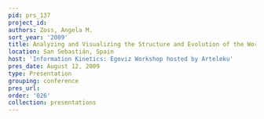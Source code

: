 ```yaml
---
pid: prs_137
project_id: 
authors: Zoss, Angela M.
sort_year: '2009'
title: Analyzing and Visualizing the Structure and Evolution of the World Wide Science
location: San Sebastián, Spain
host: 'Information Kinetics: Egoviz Workshop hosted by Arteleku'
pres_date: August 12, 2009
type: Presentation
grouping: conference
pres_url: 
order: '026'
collection: presentations
---
```

